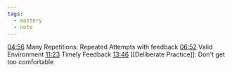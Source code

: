```yaml
---
tags:
  - mastery
  - note
---
```

[04:56](https://www.youtube.com/watch?v=5eW6Eagr9XA&t=296s) Many Repetitions: Repeated Attempts with feedback
[06:52](https://www.youtube.com/watch?v=5eW6Eagr9XA&t=412s) Valid Environment
[11:23](https://www.youtube.com/watch?v=5eW6Eagr9XA&t=683s) Timely Feedback
[13:46](https://www.youtube.com/watch?v=5eW6Eagr9XA&t=826s) [[Deliberate Practice]]: Don't get too comfortable
